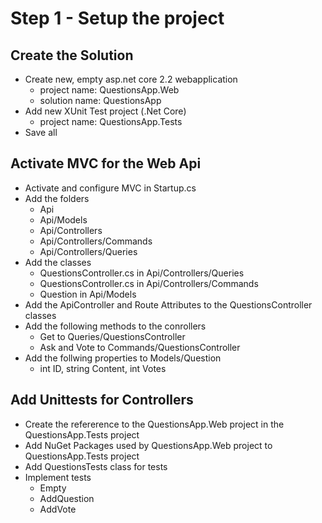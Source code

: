 # Step 1 - Setup the project

## Create the Solution

* Create new, empty asp.net core 2.2 webapplication 
  * project name: QuestionsApp.Web
  * solution name: QuestionsApp
* Add new XUnit Test project (.Net Core)
  * project name: QuestionsApp.Tests
* Save all

## Activate MVC for the Web Api

* Activate and configure MVC in Startup.cs
* Add the folders 
  * Api
  * Api/Models
  * Api/Controllers
  * Api/Controllers/Commands
  * Api/Controllers/Queries
* Add the classes
  * QuestionsController.cs in Api/Controllers/Queries
  * QuestionsController.cs in Api/Controllers/Commands
  * Question in Api/Models
* Add the ApiController and Route Attributes to the QuestionsController classes
* Add the following methods to the conrollers
  * Get to Queries/QuestionsController
  * Ask and Vote to Commands/QuestionsController
* Add the follwing properties to Models/Question
  * int ID, string Content, int Votes

## Add Unittests for Controllers

* Create the refererence to the QuestionsApp.Web project in the QuestionsApp.Tests project
* Add NuGet Packages used by QuestionsApp.Web project to QuestionsApp.Tests project
* Add QuestionsTests class for tests
* Implement tests 
  * Empty
  * AddQuestion
  * AddVote